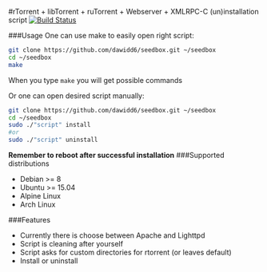 #rTorrent + libTorrent + ruTorrent + Webserver + XMLRPC-C (un)installation script
[![Build Status](https://travis-ci.org/dawidd6/seedbox.svg?branch=master)](https://travis-ci.org/dawidd6/seedbox)

###Usage
One can use make to easily open right script:
```sh
git clone https://github.com/dawidd6/seedbox.git ~/seedbox
cd ~/seedbox
make
```
When you type `make` you will get possible commands


Or one can open desired script manually:
```sh
git clone https://github.com/dawidd6/seedbox.git ~/seedbox
cd ~/seedbox
sudo ./"script" install
#or
sudo ./"script" uninstall
```
**Remember to reboot after successful installation**
###Supported distributions
- Debian >= 8
- Ubuntu >= 15.04
- Alpine Linux
- Arch Linux

###Features
- Currently there is choose between Apache and Lighttpd
- Script is cleaning after yourself
- Script asks for custom directories for rtorrent (or leaves default)
- Install or uninstall
